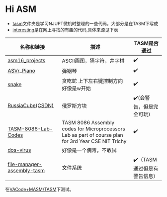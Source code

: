 # Hi ASM

- [tasm](tasm/)文件夹是学习NJUPT微机时整理的一些代码，大部分是在TASM下写成
- [interesting](interesting/)是在网上寻找的有趣的代码,具体来源见下表

|名称和链接|描述|TASM是否通过|
|---|----|---|
|[asm16_projects](https://github.com/hasherezade/asm16_projects)|ASCII画图，猜字符，井字棋|:heavy_check_mark:|
|[ASVr_Piano](https://github.com/WolfDroid/ASVr_Piano)|弹钢琴|:heavy_check_mark:|
|[snake](https://github.com/bengabay11/snake)|贪吃蛇 上下左右键控制方向 好像是w开始|:heavy_check_mark:|
|[RussiaCube(CSDN)](https://blog.csdn.net/zjbh89757/article/details/53816106)|俄罗斯方块|:heavy_check_mark:(会警告，但是完全可玩)|
|[TASM-8086-Lab-Codes](https://github.com/shb9019/TASM-8086-Lab-Codes)|TASM 8086 Assembly codes for Microprocessors Lab as part of course plan for 3rd Year CSE NIT Trichy|:heavy_check_mark:|
|[dos-virus](https://github.com/johangardhage/dos-virus)|好像是一个病毒，不敢试|  |
|[file-manager-assembly-tasm](https://github.com/pishangujeniya/file-manager-assembly-tasm)|文件系统|:heavy_check_mark:（TASM通过但是有警告信息）|

在[VACode+MASM/TASM](https://marketplace.visualstudio.com/items?itemName=xsro.masm-tasm)下测试。
